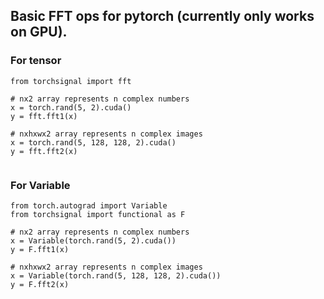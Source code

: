 ## Basic FFT ops for pytorch (currently only works on GPU).

### For tensor
````
from torchsignal import fft

# nx2 array represents n complex numbers
x = torch.rand(5, 2).cuda()
y = fft.fft1(x)

# nxhxwx2 array represents n complex images
x = torch.rand(5, 128, 128, 2).cuda()
y = fft.fft2(x)


````

### For Variable
````
from torch.autograd import Variable
from torchsignal import functional as F

# nx2 array represents n complex numbers
x = Variable(torch.rand(5, 2).cuda())
y = F.fft1(x)

# nxhxwx2 array represents n complex images
x = Variable(torch.rand(5, 128, 128, 2).cuda())
y = F.fft2(x)
````

